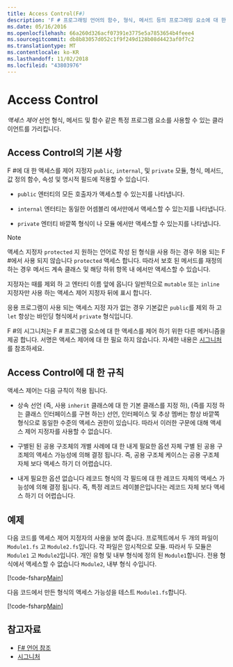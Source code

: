 ```yaml
---
title: Access Control(F#)
description: 'F # 프로그래밍 언어의 함수, 형식, 메서드 등의 프로그래밍 요소에 대 한 액세스를 제어 하는 방법에 알아봅니다.'
ms.date: 05/16/2016
ms.openlocfilehash: 66a260d326acf07391e3775e5a7853654b4feee4
ms.sourcegitcommit: db8b83057d052c1f9f249d128b08d4423af0f7c2
ms.translationtype: MT
ms.contentlocale: ko-KR
ms.lasthandoff: 11/02/2018
ms.locfileid: "43803976"
---
```

# <a name="access-control"></a>Access Control

*액세스 제어* 선언 형식, 메서드 및 함수 같은 특정 프로그램 요소를 사용할 수 있는 클라이언트를 가리킵니다.

## <a name="basics-of-access-control"></a>Access Control의 기본 사항

F #에 대 한 액세스를 제어 지정자 `public`, `internal`, 및 `private` 모듈, 형식, 메서드, 값 정의 함수, 속성 및 명시적 필드에 적용할 수 있습니다.

- `public` 엔터티의 모든 호출자가 액세스할 수 있는지를 나타냅니다.

- `internal` 엔터티는 동일한 어셈블리 에서만에서 액세스할 수 있는지를 나타냅니다.

- `private` 엔터티 바깥쪽 형식이 나 모듈 에서만 액세스할 수 있는지를 나타냅니다.

>[!NOTE]
액세스 지정자 `protected` 지 원하는 언어로 작성 된 형식을 사용 하는 경우 허용 되는 F #에서 사용 되지 않습니다 `protected` 액세스 합니다. 따라서 보호 된 메서드를 재정의 하는 경우 메서드 계속 클래스 및 해당 하위 항목 내 에서만 액세스할 수 있습니다.

지정자는 때를 제외 하 고 엔터티 이름 앞에 옵니다 일반적으로 `mutable` 또는 `inline` 지정자만 사용 하는 액세스 제어 지정자 뒤에 표시 합니다.

응용 프로그램이 사용 되는 액세스 지정 자가 없는 경우 기본값은 `public`를 제외 하 고 `let` 항상는 바인딩 형식에서 `private` 형식입니다.

F #의 시그니처는 F # 프로그램 요소에 대 한 액세스를 제어 하기 위한 다른 메커니즘을 제공 합니다. 서명은 액세스 제어에 대 한 필요 하지 않습니다. 자세한 내용은 [시그니처](signatures.md)를 참조하세요.

## <a name="rules-for-access-control"></a>Access Control에 대 한 규칙

액세스 제어는 다음 규칙이 적용 됩니다.

- 상속 선언 (즉, 사용 `inherit` 클래스에 대 한 기본 클래스를 지정 하), (즉를 지정 하는 클래스 인터페이스를 구현 하는) 선언, 인터페이스 및 추상 멤버는 항상 바깥쪽 형식으로 동일한 수준의 액세스 권한이 있습니다. 따라서 이러한 구문에 대해 액세스 제어 지정자를 사용할 수 없습니다.

- 구별된 된 공용 구조체의 개별 사례에 대 한 내게 필요한 옵션 자체 구별 된 공용 구조체의 액세스 가능성에 의해 결정 됩니다. 즉, 공용 구조체 케이스는 공용 구조체 자체 보다 액세스 하기 더 어렵습니다.

- 내게 필요한 옵션 없습니다 레코드 형식의 각 필드에 대 한 레코드 자체의 액세스 가능성에 의해 결정 됩니다. 즉, 특정 레코드 레이블은입니다는 레코드 자체 보다 액세스 하기 더 어렵습니다.

## <a name="example"></a>예제

다음 코드를 액세스 제어 지정자의 사용을 보여 줍니다. 프로젝트에서 두 개의 파일이 `Module1.fs` 고 `Module2.fs`입니다. 각 파일은 암시적으로 모듈. 따라서 두 모듈은 `Module1` 고 `Module2`입니다. 개인 유형 및 내부 형식에 정의 된 `Module1`합니다. 전용 형식에서 액세스할 수 없습니다 `Module2`, 내부 형식 수입니다.

[!code-fsharp[Main](../../../samples/snippets/fsharp/access-control/snippet1.fs)]

다음 코드에서 만든 형식의 액세스 가능성을 테스트 `Module1.fs`합니다.

[!code-fsharp[Main](../../../samples/snippets/fsharp/access-control/snippet2.fs)]

## <a name="see-also"></a>참고자료

- [F# 언어 참조](index.md)
- [시그니처](signatures.md)

